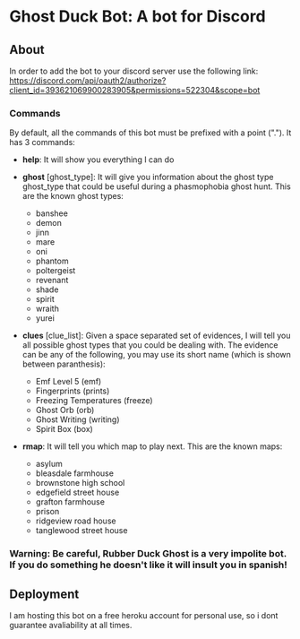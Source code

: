 # Ghost Duck Bot: A bot for Discord
## About

In order to add the bot to your discord server use the following link:
https://discord.com/api/oauth2/authorize?client_id=393621069900283905&permissions=522304&scope=bot
### Commands
By default, all the commands of this bot must be prefixed with a point ("."). It has 3 commands:
 * **help**: It will show you everything I can do
 * **ghost** [ghost_type]: It will give you information about the ghost type ghost_type that could be useful during a phasmophobia ghost hunt. This are the known ghost types:
    * banshee
    * demon
    * jinn
    * mare
    * oni
    * phantom
    * poltergeist
    * revenant
    * shade
    * spirit
    * wraith
    * yurei
    
 * **clues** [clue_list]: Given a space separated set of evidences, I will tell you all possible ghost types that you could be dealing with. The evidence can be any of the following, you may use its short name (which is shown between paranthesis):
    * Emf Level 5 (emf)
    * Fingerprints (prints)
    * Freezing Temperatures (freeze)
    * Ghost Orb (orb)
    * Ghost Writing (writing)
    * Spirit Box (box)

 * **rmap**: It will tell you which map to play next. This are the known maps:
    * asylum
    * bleasdale farmhouse
    * brownstone high school
    * edgefield street house
    * grafton farmhouse 
    * prison 
    * ridgeview road house
    * tanglewood street house
    
 ### Warning: Be careful, Rubber Duck Ghost is a very impolite bot. If you do something he doesn't like it will insult you in spanish!
 
 ## Deployment
 I am hosting this bot on a free heroku account for personal use, so i dont guarantee avaliability at all times.
